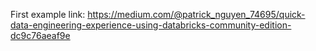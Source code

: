 First example link: https://medium.com/@patrick_nguyen_74695/quick-data-engineering-experience-using-databricks-community-edition-dc9c76aeaf9e
